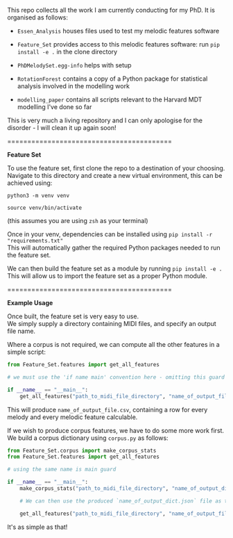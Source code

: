 This repo collects all the work I am currently conducting for my PhD. It is organised as follows:
- `Essen_Analysis` houses files used to test my melodic features software
  
- `Feature_Set` provides access to this melodic features software: run `pip install -e .` in the clone directory

- `PhDMelodySet.egg-info` helps with setup

- `RotationForest` contains a copy of a Python package for statistical analysis involved in the modelling work

- `modelling_paper` contains all scripts relevant to the Harvard MDT modelling I've done so far

This is very much a living repository and I can only apologise for the disorder - I will clean it up again soon!  

========================================= 

**Feature Set**

To use the feature set, first clone the repo to a destination of your choosing.
Navigate to this directory and create a new virtual environment, this can be achieved using:  

`python3 -m venv venv`  

`source venv/bin/activate`  

(this assumes you are using `zsh` as your terminal)  


Once in your venv, dependencies can be installed using `pip install -r "requirements.txt"`  
This will automatically gather the required Python packages needed to run the feature set.  

We can then build the feature set as a module by running `pip install -e .`  
This will allow us to import the feature set as a proper Python module.  

=========================================  

**Example Usage**

Once built, the feature set is very easy to use.  
We simply supply a directory containing MIDI files, and specify an output file name.

Where a corpus is not required, we can compute all the other features in a simple script:

```py
from Feature_Set.features import get_all_features

# we must use the 'if name main' convention here - omitting this guard will result in a circular import

if __name__ == "__main__":
    get_all_features("path_to_midi_file_directory", "name_of_output_file")
```

This will produce `name_of_output_file.csv`, containing a row for every melody and every melodic feature calculable.

If we wish to produce corpus features, we have to do some more work first. We build a corpus dictionary using `corpus.py` as follows:

```py
from Feature_Set.corpus import make_corpus_stats
from Feature_Set.features import get_all_features

# using the same name is main guard

if __name__ == "__main__":
    make_corpus_stats("path_to_midi_file_directory", "name_of_output_dict")

    # We can then use the produced `name_of_output_dict.json` file as the third argument in our `get_all_features` function

    get_all_features("path_to_midi_file_directory", "name_of_output_file", "name_of_output_dict.json")
```

It's as simple as that!
